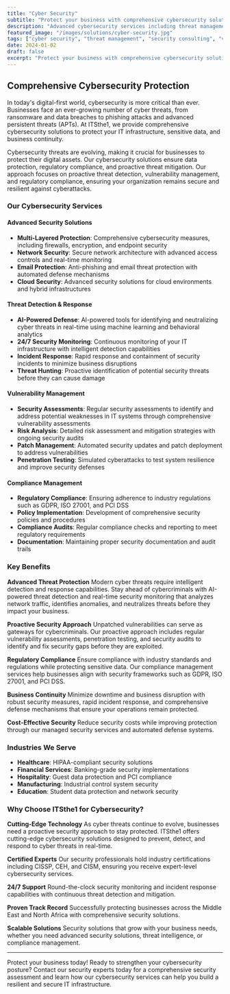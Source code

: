 ```yaml
---
title: "Cyber Security"
subtitle: "Protect your business with comprehensive cybersecurity solutions"
description: "Advanced cybersecurity services including threat management, vulnerability assessments, and security consulting to protect your business from evolving cyber threats."
featured_image: "/images/solutions/cyber-security.jpg"
tags: ["cyber security", "threat management", "security consulting", "vulnerability assessment"]
date: 2024-01-02
draft: false
excerpt: "Protect your business with comprehensive cybersecurity solutions and threat management services designed for modern enterprises."
---
```


## Comprehensive Cybersecurity Protection

In today's digital-first world, cybersecurity is more critical than ever. Businesses face an ever-growing number of cyber threats, from ransomware and data breaches to phishing attacks and advanced persistent threats (APTs). At ITSthe1, we provide comprehensive cybersecurity solutions to protect your IT infrastructure, sensitive data, and business continuity.

Cybersecurity threats are evolving, making it crucial for businesses to protect their digital assets. Our cybersecurity solutions ensure data protection, regulatory compliance, and proactive threat mitigation. Our approach focuses on proactive threat detection, vulnerability management, and regulatory compliance, ensuring your organization remains secure and resilient against cyberattacks.

### Our Cybersecurity Services

#### Advanced Security Solutions
- **Multi-Layered Protection**: Comprehensive cybersecurity measures, including firewalls, encryption, and endpoint security
- **Network Security**: Secure network architecture with advanced access controls and real-time monitoring
- **Email Protection**: Anti-phishing and email threat protection with automated defense mechanisms
- **Cloud Security**: Advanced security solutions for cloud environments and hybrid infrastructures

#### Threat Detection & Response
- **AI-Powered Defense**: AI-powered tools for identifying and neutralizing cyber threats in real-time using machine learning and behavioral analytics
- **24/7 Security Monitoring**: Continuous monitoring of your IT infrastructure with intelligent detection capabilities
- **Incident Response**: Rapid response and containment of security incidents to minimize business disruptions
- **Threat Hunting**: Proactive identification of potential security threats before they can cause damage

#### Vulnerability Management
- **Security Assessments**: Regular security assessments to identify and address potential weaknesses in IT systems through comprehensive vulnerability assessments
- **Risk Analysis**: Detailed risk assessment and mitigation strategies with ongoing security audits
- **Patch Management**: Automated security updates and patch deployment to address vulnerabilities
- **Penetration Testing**: Simulated cyberattacks to test system resilience and improve security defenses

#### Compliance Management
- **Regulatory Compliance**: Ensuring adherence to industry regulations such as GDPR, ISO 27001, and PCI DSS
- **Policy Implementation**: Development of comprehensive security policies and procedures
- **Compliance Audits**: Regular compliance checks and reporting to meet regulatory requirements
- **Documentation**: Maintaining proper security documentation and audit trails

### Key Benefits

**Advanced Threat Protection**
Modern cyber threats require intelligent detection and response capabilities. Stay ahead of cybercriminals with AI-powered threat detection and real-time security monitoring that analyzes network traffic, identifies anomalies, and neutralizes threats before they impact your business.

**Proactive Security Approach**
Unpatched vulnerabilities can serve as gateways for cybercriminals. Our proactive approach includes regular vulnerability assessments, penetration testing, and security audits to identify and fix security gaps before they are exploited.

**Regulatory Compliance**
Ensure compliance with industry standards and regulations while protecting sensitive data. Our compliance management services help businesses align with security frameworks such as GDPR, ISO 27001, and PCI DSS.

**Business Continuity**
Minimize downtime and business disruption with robust security measures, rapid incident response, and comprehensive defense mechanisms that ensure your operations remain protected.

**Cost-Effective Security**
Reduce security costs while improving protection through our managed security services and automated defense systems.

### Industries We Serve

- **Healthcare**: HIPAA-compliant security solutions
- **Financial Services**: Banking-grade security implementations
- **Hospitality**: Guest data protection and PCI compliance
- **Manufacturing**: Industrial control system security
- **Education**: Student data protection and network security

### Why Choose ITSthe1 for Cybersecurity?

**Cutting-Edge Technology**
As cyber threats continue to evolve, businesses need a proactive security approach to stay protected. ITSthe1 offers cutting-edge cybersecurity solutions designed to prevent, detect, and respond to cyber threats in real-time.

**Certified Experts**
Our security professionals hold industry certifications including CISSP, CEH, and CISM, ensuring you receive expert-level cybersecurity services.

**24/7 Support**
Round-the-clock security monitoring and incident response capabilities with continuous threat detection and mitigation.

**Proven Track Record**
Successfully protecting businesses across the Middle East and North Africa with comprehensive security solutions.

**Scalable Solutions**
Security solutions that grow with your business needs, whether you need advanced security solutions, threat intelligence, or compliance management.

---

Protect your business today! Ready to strengthen your cybersecurity posture? Contact our security experts today for a comprehensive security assessment and learn how our cybersecurity services can help you build a resilient and secure IT infrastructure.
